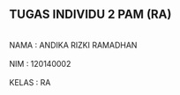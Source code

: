 <h2>TUGAS INDIVIDU 2 PAM (RA)</h2>
<br>NAMA  : ANDIKA RIZKI RAMADHAN</br>
<br>NIM   : 120140002</br>
<br>KELAS : RA</br>
